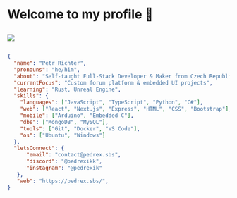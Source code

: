 <h1>
  Welcome to my profile 👋
  <p align="left"> 
    <img src="https://komarev.com/ghpvc/?username=PedrexDev&label=Profile+Views&color=58A6FF&style=flat-square" /> 
  </p>
</h1>

```json
{
  "name": "Petr Richter",
  "pronouns": "he/him",
  "about": "Self‑taught Full‑Stack Developer & Maker from Czech Republic",
  "currentFocus": "Custom forum platform & embedded UI projects",
  "learning": "Rust, Unreal Engine",
  "skills": {
    "languages": ["JavaScript", "TypeScript", "Python", "C#"],
    "web": ["React", "Next.js", "Express", "HTML", "CSS", "Bootstrap"],
    "mobile": ["Arduino", "Embedded C"],
    "dbs": ["MongoDB", "MySQL"],
    "tools": ["Git", "Docker", "VS Code"],
    "os": ["Ubuntu", "Windows"]
  },
  "letsConnect": {
      "email": "contact@pedrex.sbs",
      "discord": "@pedrexikk",
      "instagram": "@pedrexik"
   },
   "web": "https://pedrex.sbs/",
}
